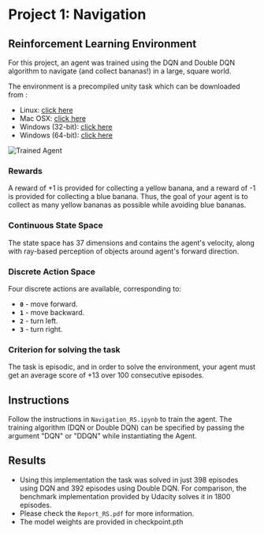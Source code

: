 [//]: # (Image References)

[image1]: https://user-images.githubusercontent.com/10624937/42135619-d90f2f28-7d12-11e8-8823-82b970a54d7e.gif "Trained Agent"

# Project 1: Navigation

## Reinforcement Learning Environment

For this project, an agent was trained using the DQN and Double DQN algorithm to navigate (and collect bananas!) in a large, square world. 

The environment is a precompiled unity task which can be downloaded from :
- Linux: [click here](https://s3-us-west-1.amazonaws.com/udacity-drlnd/P1/Banana/Banana_Linux.zip) 
- Mac OSX: [click here](https://s3-us-west-1.amazonaws.com/udacity-drlnd/P1/Banana/Banana.app.zip) 
- Windows (32-bit): [click here](https://s3-us-west-1.amazonaws.com/udacity-drlnd/P1/Banana/Banana_Windows_x86.zip) 
- Windows (64-bit): [click here](https://s3-us-west-1.amazonaws.com/udacity-drlnd/P1/Banana/Banana_Windows_x86_64.zip) 

![Trained Agent][image1]

### Rewards
A reward of +1 is provided for collecting a yellow banana, and a reward of -1 is provided for collecting a blue banana.  Thus, the goal of your agent is to collect as many yellow bananas as possible while avoiding blue bananas.  

### Continuous State Space
The state space has 37 dimensions and contains the agent's velocity, along with ray-based perception of objects around agent's forward direction.  

### Discrete Action Space
Four discrete actions are available, corresponding to:
- **`0`** - move forward.
- **`1`** - move backward.
- **`2`** - turn left.
- **`3`** - turn right.

### Criterion for solving the task
The task is episodic, and in order to solve the environment, your agent must get an average score of +13 over 100 consecutive episodes.

## Instructions

Follow the instructions in `Navigation_RS.ipynb` to train the agent.
The training algorithm (DQN or Double DQN) can be specified by passing the argument "DQN" or "DDQN" while instantiating the Agent.

## Results
- Using this implementation the task was solved in just 398 episodes using DQN and 392 episodes using Double DQN.
For comparison, the benchmark implementation provided by Udacity solves it in 1800 episodes. 
- Please check the `Report_RS.pdf` for more information. 
- The model weights are provided in checkpoint.pth
